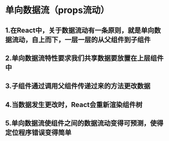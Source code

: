 # 单向数据流（props流动）
## 1.在React中，关于数据流动有一条原则，就是单向数据流动，自上而下，一层一层的从父组件到子组件
## 2.单向数据流特性要求我们共享数据要放置在上层组件中
## 3.子组件通过调用父组件传递过来的方法更改数据
## 4.当数据发生更改时，React会重新渲染组件树
## 5.单向数据流使组件之间的数据流动变得可预测，使得定位程序错误变得简单
